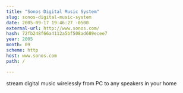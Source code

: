 ```yaml
---
title: "Sonos Digital Music System"
slug: sonos-digital-music-system
date: 2005-09-17 19:46:27 -0500
external-url: http://www.sonos.com/
hash: 72fb248f66a4112a5bf508ad689ecee7
year: 2005
month: 09
scheme: http
host: www.sonos.com
path: /

---
```


stream digital music wirelessly from PC to any speakers in your home
